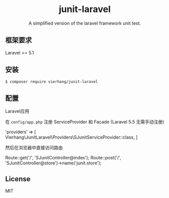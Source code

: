 <h1 align="center"> junit-laravel </h1>

<p align="center"> A simplified version of the laravel framework unit test.</p>

## 框架要求

Laravel >= 5.1

## 安装

```shell
$ composer require vierhang/junit-laravel
```

## 配置

Laravel应用

在 `config/app.php` 注册 ServiceProvider 和 Facade (Laravel 5.5 无需手动注册)

'providers' => [ 
	Vierhang\JunitLaravel\Providers\SJunitServiceProvider::class,
]

然后在浏览器中直接访问路由

Route::get('/', 'SJunitController@index'); 
Route::post('/', 'SJunitController@store')->name('junit.store');

## License

MIT